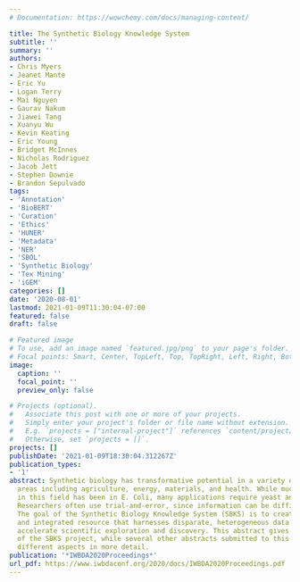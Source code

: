 ```yaml
---
# Documentation: https://wowchemy.com/docs/managing-content/

title: The Synthetic Biology Knowledge System
subtitle: ''
summary: ''
authors:
- Chris Myers
- Jeanet Mante
- Eric Yu
- Logan Terry
- Mai Nguyen
- Gaurav Nakum
- Jiawei Tang
- Xuanyu Wu
- Kevin Keating
- Eric Young
- Bridget McInnes
- Nicholas Rodriguez
- Jacob Jett
- Stephen Downie
- Brandon Sepulvado
tags:
- 'Annotation'
- 'BioBERT'
- 'Curation'
- 'Ethics'
- 'HUNER'
- 'Metadata'
- 'NER'
- 'SBOL'
- 'Synthetic Biology'
- 'Tex Mining'
- 'iGEM'
categories: []
date: '2020-08-01'
lastmod: 2021-01-09T11:30:04-07:00
featured: false
draft: false

# Featured image
# To use, add an image named `featured.jpg/png` to your page's folder.
# Focal points: Smart, Center, TopLeft, Top, TopRight, Left, Right, BottomLeft, Bottom, BottomRight.
image:
  caption: ''
  focal_point: ''
  preview_only: false

# Projects (optional).
#   Associate this post with one or more of your projects.
#   Simply enter your project's folder or file name without extension.
#   E.g. `projects = ["internal-project"]` references `content/project/deep-learning/index.md`.
#   Otherwise, set `projects = []`.
projects: []
publishDate: '2021-01-09T18:30:04.312267Z'
publication_types:
- '1'
abstract: Synthetic biology has transformative potential in a variety of application
  areas including agriculture, energy, materials, and health. While much of the research
  in this field has been in E. Coli, many applications require yeast and other bacteria.
  Researchers often use trial-and-error, since information can be difficult to locate.
  The goal of the Synthetic Biology Knowledge System (SBKS) is to create an an open
  and integrated resource that harnesses disparate, heterogeneous data sources to
  accelerate scientific exploration and discovery. This abstract gives an overview
  of the SBKS project, while several other abstracts submitted to this workshop explain
  different aspects in more detail.
publication: '*IWBDA2020Proceedings*'
url_pdf: https://www.iwbdaconf.org/2020/docs/IWBDA2020Proceedings.pdf
---
```

